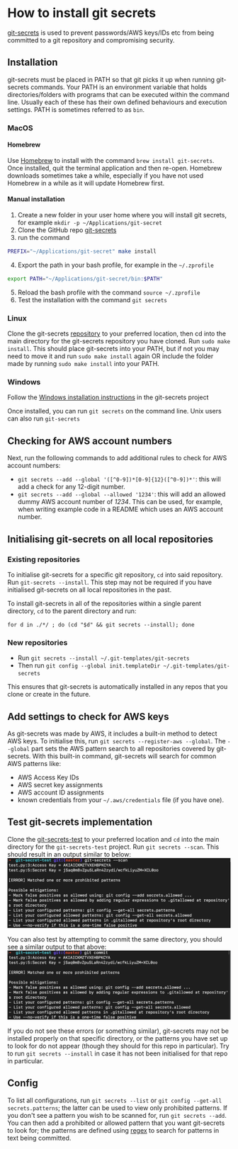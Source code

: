 # How to install git secrets

[git-secrets](https://github.com/awslabs/git-secrets) is used to prevent passwords/AWS keys/IDs etc from being committed to a git repository and compromising security.

## Installation
git-secrets must be placed in PATH so that git picks it up when running git-secrets commands.
Your PATH is an environment variable that holds directories/folders with programs that can be executed within the command line.
Usually each of these has their own defined behaviours and execution settings. PATH is sometimes referred to as `bin`.

### MacOS

#### Homebrew
Use [Homebrew](https://brew.sh/) to install with the command `brew install git-secrets`. Once installed, quit the terminal application and then re-open.
Homebrew downloads sometimes take a while, especially if you have not used Homebrew in a while as it will update Homebrew first.

#### Manual installation

1. Create a new folder in your user home where you will install git secrets, for example `mkdir -p ~/Applications/git-secret`
2. Clone the GitHub repo [git-secrets](https://github.com/awslabs/git-secrets)
3. run the command 
```bash
PREFIX="~/Applications/git-secret" make install 
```
4. Export the path in your bash profile, for example in the `~/.zprofile`
```bash
export PATH="~/Applications/git-secret/bin:$PATH"
```
5. Reload the bash profile with the command `source ~/.zprofile`
6. Test the installation with the command `git secrets`

### Linux
Clone the git-secrets [repository](https://github.com/awslabs/git-secrets) to your preferred location, then cd into the main directory for the git-secrets repository you have cloned.
Run `sudo make install`.
This should place git-secrets into your PATH, but if not you may need to move it and run `sudo make install` again OR include the folder made by running `sudo make install` into your PATH.

### Windows
Follow the [Windows installation instructions](https://github.com/awslabs/git-secrets#windows) in the git-secrets project

Once installed, you can run `git secrets` on the command line. Unix users can also run `git-secrets`

## Checking for AWS account numbers

Next, run the following commands to add additional rules to check for AWS account numbers:
* `git secrets --add --global '([^0-9])*[0-9]{12}([^0-9])*'`: this will add a check for any 12-digit number.
* `git secrets --add --global --allowed '1234'`: this will add an allowed dummy AWS account number of *1234*. This can be used, for example, when writing example code in a README which uses an AWS account number.

## Initialising git-secrets on all local repositories

### Existing repositories

To initialise git-secrets for a specific git repository, `cd` into said repository. Run `git-secrets --install`. This step may not be required if you have initialised git-secrets on all local repositories in the past.

To install git-secrets in all of the repositories within a single parent directory, `cd` to the parent directory and run:

```
for d in ./*/ ; do (cd "$d" && git secrets --install); done
```

### New repositories

* Run `git secrets --install ~/.git-templates/git-secrets`
* Then run `git config --global init.templateDir ~/.git-templates/git-secrets`

This ensures that git-secrets is automatically installed in any repos that you clone or create in the future.

## Add settings to check for AWS keys
As git-secrets was made by AWS, it includes a built-in method to detect AWS keys. To initialise this, run `git secrets --register-aws --global`.
The `--global` part sets the AWS pattern search to all repositories covered by git-secrets.
With this built-in command, git-secrets will search for common AWS patterns like:
* AWS Access Key IDs
* AWS secret key assignments
* AWS account ID assignments
* known credentials from your `~/.aws/credentials` file (if you have one).

## Test git-secrets implementation

Clone the [git-secrets-test](https://github.com/trenchesofit/git-secret-test) to your preferred location and `cd` into the main directory for the `git-secrets-test` project.
Run `git secrets --scan`. This should result in an output similar to below:
![image](images/git-secrets-test-scan.png)

You can also test by attempting to commit the same directory, you should see a similar output to that above:
![image](images/git-secrets-test-commit.png)

If you do not see these errors (or something similar), git-secrets may not be installed properly on that specific directory, or the patterns you have set up to look for do not appear (though they should for this repo in particular).
Try to run `git secrets --install` in case it has not been initialised for that repo in particular.

## Config
To list all configurations, run `git secrets --list` or `git config --get-all secrets.patterns`; the latter can be used to view only prohibited patterns.
If you don't see a pattern you wish to be scanned for, run `git secrets --add`. You can then add a prohibited or allowed pattern that you want git-secrets to look for; the patterns are defined using [regex](https://regexr.com/) to search for patterns in text being committed.